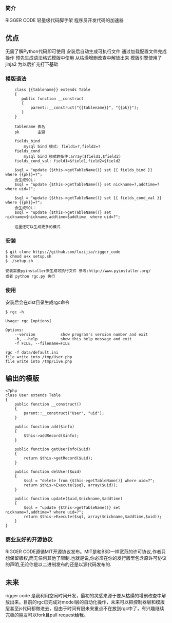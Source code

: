 ### 简介

RIGGER CODE 轻量级代码脚手架 程序员开发代码的加速器

## 优点
无需了解Python代码即可使用
安装后自动生成可执行文件
通过加载配置文件完成操作
预先生成语法格式模版中使用
从枯燥增删改查中解放出来
模版引擎使用了jinja2 为以后扩充打下基础


### 模版语法
```
    class {{tablename}} extends Table
    {
       public function __construct
       {
           parent::__construct("{{tablename}}", "{{pk}}");
       }
    }

    tablename 表名
    pk        主键

    fields_bind
        mysql bind 模式: field1=?,field2=?
    fields_cond
        mysql bind 模式的条件:array($field1,$field2)
    fields_cond_val: field1=$field1,field2=$field2

    $sql = "update {$this->getTableName()} set {{ fields_bind }}  where {{pk}}=?";
    会生成SQL：
    $sql = "update {$this->getTableName()} set nickname=?,addtime=?  where uid=?";

    $sql = "update {$this->getTableName()} set {{ fields_cond_val }}  where {{pk}}=?";
    会生成SQL：
    $sql = "update {$this->getTableName()} set nickname=$nickname,addtime=$addtime  where uid=?";

    这里还可以生成更多的模式

```

### 安装

```
$ git clone https://github.com/luzijia/rigger_code
$ chmod u+x setup.sh
$ ./setup.sh

安装需要pyinstaller来生成可执行文件 参考:http://www.pyinstaller.org/
或者 python rgc.py 执行
```

### 使用
安装后会在dist目录生成rgc命令

```
$ rgc -h

Usage: rgc [options]

Options:
    --version           show program's version number and exit
    -h, --help          show this help message and exit
    -f FILE, --filename=FILE

rgc -f data/default.ini
file write into /tmp/User.php
file write into /tmp/Live.php
```

## 输出的模版
```
<?php
class User extends Table
{
    public function __construct()
    {
        parent::__construct("User", "uid");
    }

    public function add($info)
    {
        $this->addRecord($info);
    }

    public function getUserInfo($uid)
    {
        return $this->getRecord($uid);
    }

    public function delUser($uid)
    {
        $sql = "delete from {$this->getTableName()} where uid=?";
        return $this->Execute($sql, array($uid));
    }

    public function update($uid,$nickname,$addtime)
    {
        $sql = "update {$this->getTableName()} set nickname=?,addtime=? where uid=?";
        return $this->Execute($sql, array($nickname,$addtime,$uid));
    }
}

```

### 商业友好的开源协议
RIGGER CODE遵循MIT开源协议发布。MIT是和BSD一样宽范的许可协议,作者只想保留版权,而无任何其他了限制.也就是说,你必须在你的发行版里包含原许可协议的声明,无论你是以二进制发布的还是以源代码发布的.


## 未来
rigger code 是我利用空闲时间开发，最初的灵感来源于要从枯燥的增删改查中解放出来。目前的rgc已完成对model层的自动化操作，未来可以把控制器层和模版层甚至js代码都做进去，但由于时间有限未来重点不在放到rgc中了，有兴趣继续完善的朋友可以fork且pull request给我。



